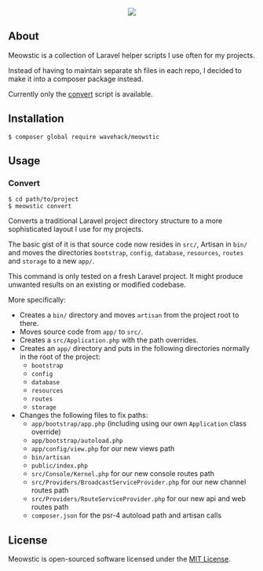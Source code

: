 <p align="center"><img src="http://cdn.bulbagarden.net/upload/thumb/a/a6/678Meowstic.png/250px-678Meowstic.png"></p>

## About

Meowstic is a collection of Laravel helper scripts I use often for my projects.

Instead of having to maintain separate sh files in each repo, I decided to make it into a composer package instead.

Currently only the [convert](#convert) script is available.

## Installation

`$ composer global require wavehack/meowstic`

## Usage

### Convert

```
$ cd path/to/project
$ meowstic convert
```

Converts a traditional Laravel project directory structure to a more sophisticated layout I use for my projects.

The basic gist of it is that source code now resides in `src/`, Artisan in `bin/` and moves the directories `bootstrap`, `config`, `database`, `resources`, `routes` and `storage` to a new `app/`.

This command is only tested on a fresh Laravel project. It might produce unwanted results on an existing or modified codebase.

More specifically:

- Creates a `bin/` directory and moves `artisan` from the project root to there.
- Moves source code from `app/` to `src/`.
- Creates a `src/Application.php` with the path overrides.
- Creates an `app/` directory and puts in the following directories normally in the root of the project:
  - `bootstrap`
  - `config`
  - `database`
  - `resources`
  - `routes`
  - `storage`
- Changes the following files to fix paths:
  - `app/bootstrap/app.php` (including using our own `Application` class override)
  - `app/bootstrap/autoload.php`
  - `app/config/view.php` for our new views path
  - `bin/artisan`
  - `public/index.php`
  - `src/Console/Kernel.php` for our new console routes path
  - `src/Providers/BroadcastServiceProvider.php` for our new channel routes path
  - `src/Providers/RouteServiceProvider.php` for our new api and web routes path
  - `composer.json` for the psr-4 autoload path and artisan calls

## License

Meowstic is open-sourced software licensed under the [MIT License](https://opensource.org/licenses/MIT).
